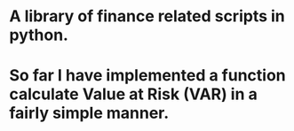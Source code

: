 # A library of finance related scripts in python.

# So far I have implemented a function calculate Value at Risk (VAR) in a fairly simple manner.
 
